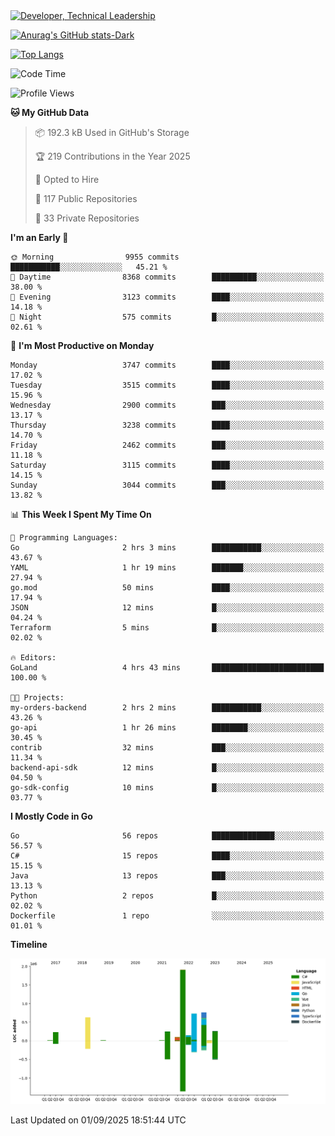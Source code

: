 <div>
  <a href="https://www.linkedin.com/in/arielpineiro/" target="_blank" rel="nofollow noopener noreferrer">
    <img src="https://img.shields.io/badge/-LinkedIn-%230077B5?style=for-the-badge&logo=linkedin&logoColor=white" alt="Developer, Technical Leadership" title="Ariel Piñeiro">
  </a>
</div>

[![Anurag's GitHub stats-Dark](https://github-readme-stats.vercel.app/api?username=arielsrv&show_icons=true&theme=dark#gh-dark-mode-only)](https://github.com/anuraghazra/github-readme-stats#gh-dark-mode-only)

[![Top Langs](https://github-readme-stats.vercel.app/api/top-langs/?username=arielsrv&layout=compact&langs_count=10&theme=dark#gh-dark-mode-only)](https://github.com/anuraghazra/github-readme-stats&theme=dark#gh-dark-mode-only)

<!--START_SECTION:waka-->
![Code Time](http://img.shields.io/badge/Code%20Time-1%2C384%20hrs%2026%20mins-blue)

![Profile Views](http://img.shields.io/badge/Profile%20Views-3-blue)

**🐱 My GitHub Data** 

> 📦 192.3 kB Used in GitHub's Storage 
 > 
> 🏆 219 Contributions in the Year 2025
 > 
> 💼 Opted to Hire
 > 
> 📜 117 Public Repositories 
 > 
> 🔑 33 Private Repositories 
 > 
**I'm an Early 🐤** 

```text
🌞 Morning                9955 commits        ███████████░░░░░░░░░░░░░░   45.21 % 
🌆 Daytime                8368 commits        ██████████░░░░░░░░░░░░░░░   38.00 % 
🌃 Evening                3123 commits        ████░░░░░░░░░░░░░░░░░░░░░   14.18 % 
🌙 Night                  575 commits         █░░░░░░░░░░░░░░░░░░░░░░░░   02.61 % 
```
📅 **I'm Most Productive on Monday** 

```text
Monday                   3747 commits        ████░░░░░░░░░░░░░░░░░░░░░   17.02 % 
Tuesday                  3515 commits        ████░░░░░░░░░░░░░░░░░░░░░   15.96 % 
Wednesday                2900 commits        ███░░░░░░░░░░░░░░░░░░░░░░   13.17 % 
Thursday                 3238 commits        ████░░░░░░░░░░░░░░░░░░░░░   14.70 % 
Friday                   2462 commits        ███░░░░░░░░░░░░░░░░░░░░░░   11.18 % 
Saturday                 3115 commits        ████░░░░░░░░░░░░░░░░░░░░░   14.15 % 
Sunday                   3044 commits        ███░░░░░░░░░░░░░░░░░░░░░░   13.82 % 
```


📊 **This Week I Spent My Time On** 

```text
💬 Programming Languages: 
Go                       2 hrs 3 mins        ███████████░░░░░░░░░░░░░░   43.67 % 
YAML                     1 hr 19 mins        ███████░░░░░░░░░░░░░░░░░░   27.94 % 
go.mod                   50 mins             ████░░░░░░░░░░░░░░░░░░░░░   17.94 % 
JSON                     12 mins             █░░░░░░░░░░░░░░░░░░░░░░░░   04.24 % 
Terraform                5 mins              █░░░░░░░░░░░░░░░░░░░░░░░░   02.02 % 

🔥 Editors: 
GoLand                   4 hrs 43 mins       █████████████████████████   100.00 % 

🐱‍💻 Projects: 
my-orders-backend        2 hrs 2 mins        ███████████░░░░░░░░░░░░░░   43.26 % 
go-api                   1 hr 26 mins        ████████░░░░░░░░░░░░░░░░░   30.45 % 
contrib                  32 mins             ███░░░░░░░░░░░░░░░░░░░░░░   11.34 % 
backend-api-sdk          12 mins             █░░░░░░░░░░░░░░░░░░░░░░░░   04.50 % 
go-sdk-config            10 mins             █░░░░░░░░░░░░░░░░░░░░░░░░   03.77 % 
```

**I Mostly Code in Go** 

```text
Go                       56 repos            ██████████████░░░░░░░░░░░   56.57 % 
C#                       15 repos            ████░░░░░░░░░░░░░░░░░░░░░   15.15 % 
Java                     13 repos            ███░░░░░░░░░░░░░░░░░░░░░░   13.13 % 
Python                   2 repos             █░░░░░░░░░░░░░░░░░░░░░░░░   02.02 % 
Dockerfile               1 repo              ░░░░░░░░░░░░░░░░░░░░░░░░░   01.01 % 
```



**Timeline**

![Lines of Code chart](https://raw.githubusercontent.com/arielsrv/arielsrv/main/assets/bar_graph.png)


 Last Updated on 01/09/2025 18:51:44 UTC
<!--END_SECTION:waka-->
